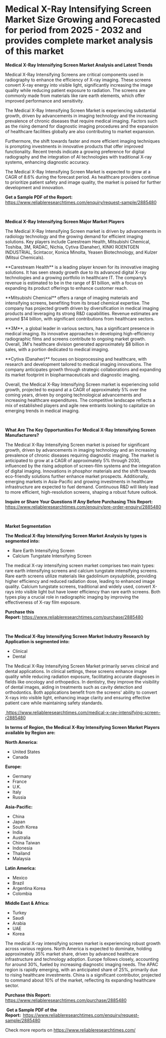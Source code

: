 <p><h1>Medical X-Ray Intensifying Screen Market Size Growing and Forecasted for period from 2025 - 2032 and provides complete market analysis of this market</h1></p><p><strong>Medical X-Ray Intensifying Screen Market Analysis and Latest Trends</strong></p>
<p><p>Medical X-Ray Intensifying Screens are critical components used in radiography to enhance the efficiency of X-ray imaging. These screens convert X-ray energy into visible light, significantly increasing the image quality while reducing patient exposure to radiation. The screens are commonly made from materials like rare earth elements, which offer improved performance and sensitivity.</p><p>The Medical X-Ray Intensifying Screen Market is experiencing substantial growth, driven by advancements in imaging technology and the increasing prevalence of chronic diseases that require medical imaging. Factors such as the rising demand for diagnostic imaging procedures and the expansion of healthcare facilities globally are also contributing to market expansion. </p><p>Furthermore, the shift towards faster and more efficient imaging techniques is prompting investments in innovative products that offer improved functionality. Recent trends indicate a growing preference for digital radiography and the integration of AI technologies with traditional X-ray systems, enhancing diagnostic accuracy. </p><p>The Medical X-Ray Intensifying Screen Market is expected to grow at a CAGR of 8.6% during the forecast period. As healthcare providers continue to prioritize patient safety and image quality, the market is poised for further development and innovation.</p></p>
<p><strong>Get a Sample PDF of the Report:&nbsp;</strong> <a href="https://www.reliableresearchtimes.com/enquiry/request-sample/2885480?utm_campaign=2244&utm_medium=2&utm_source=Github&utm_content=ia&utm_term=13032025&utm_id=medical-x-ray-intensifying-screen">https://www.reliableresearchtimes.com/enquiry/request-sample/2885480</a></p>
<p>&nbsp;</p>
<p><strong>Medical X-Ray Intensifying Screen Major Market Players</strong></p>
<p><p>The Medical X-Ray Intensifying Screen market is driven by advancements in radiology technology and the growing demand for efficient imaging solutions. Key players include Carestream Health, Mitsubishi Chemical, Toshiba, 3M, RADAC, Nichia, Cytiva (Danaher), KINKI ROENTGEN INDUSTRIAL, Scintacor, Konica Minolta, Yeasen Biotechnology, and Kulzer (Mitsui Chemicals).</p><p>**Carestream Health** is a leading player known for its innovative imaging solutions. It has seen steady growth due to its advanced digital X-ray technologies and a growing portfolio in healthcare IT. The company’s revenue is estimated to be in the range of $1 billion, with a focus on expanding its product offerings to enhance customer reach.</p><p>**Mitsubishi Chemical** offers a range of imaging materials and intensifying screens, benefiting from its broad chemical expertise. The company has projected growth driven by diversification in medical imaging products and leveraging its strong R&D capabilities. Revenue estimates are around $14 billion, with significant contributions from healthcare sectors.</p><p>**3M**, a global leader in various sectors, has a significant presence in medical imaging. Its innovative approaches in developing high-efficiency radiographic films and screens contribute to ongoing market growth. Overall, 3M's healthcare division generated approximately $8 billion in sales, with a portion dedicated to medical imaging.</p><p>**Cytiva (Danaher)** focuses on bioprocessing and healthcare, with research and development tailored to medical imaging innovations. The company anticipates growth through strategic collaborations and expanding its market footprint in biopharmaceuticals and diagnostic imaging.</p><p>Overall, the Medical X-Ray Intensifying Screen market is experiencing solid growth, projected to expand at a CAGR of approximately 5% over the coming years, driven by ongoing technological advancements and increasing healthcare expenditures. The competitive landscape reflects a mix of established players and agile new entrants looking to capitalize on emerging trends in medical imaging.</p></p>
<p>&nbsp;</p>
<p><strong>What Are The Key Opportunities For Medical X-Ray Intensifying Screen Manufacturers?</strong></p>
<p><p>The Medical X-Ray Intensifying Screen market is poised for significant growth, driven by advancements in imaging technology and an increasing prevalence of chronic diseases requiring diagnostic imaging. The market is anticipated to grow at a CAGR of approximately 5% through 2030, influenced by the rising adoption of screen-film systems and the integration of digital imaging. Innovations in phosphor materials and the shift towards eco-friendly solutions further enhance market prospects. Additionally, emerging markets in Asia-Pacific and growing investments in healthcare infrastructure are expected to fuel demand. Continuous R&D will likely lead to more efficient, high-resolution screens, shaping a robust future outlook.</p></p>
<p><strong>Inquire or Share Your Questions If Any Before Purchasing This Report:</strong> <a href="https://www.reliableresearchtimes.com/enquiry/pre-order-enquiry/2885480?utm_campaign=2244&utm_medium=2&utm_source=Github&utm_content=ia&utm_term=13032025&utm_id=medical-x-ray-intensifying-screen">https://www.reliableresearchtimes.com/enquiry/pre-order-enquiry/2885480</a></p>
<p>&nbsp;</p>
<p><strong>Market Segmentation</strong></p>
<p><strong>The Medical X-Ray Intensifying Screen Market Analysis by types is segmented into:</strong></p>
<p><ul><li> Rare Earth Intensifying Screen</li><li>Calcium Tungstate Intensifying Screen </li></ul></p>
<p><p>The medical X-ray intensifying screen market comprises two main types: rare earth intensifying screens and calcium tungstate intensifying screens. Rare earth screens utilize materials like gadolinium oxysulphide, providing higher efficiency and reduced radiation dose, leading to enhanced image quality. Calcium tungstate screens, traditional and widely used, convert X-rays into visible light but have lower efficiency than rare earth screens. Both types play a crucial role in radiographic imaging by improving the effectiveness of X-ray film exposure.</p></p>
<p><strong>Purchase this Report:&nbsp;</strong><a href="https://www.reliableresearchtimes.com/purchase/2885480?utm_campaign=2244&utm_medium=2&utm_source=Github&utm_content=ia&utm_term=13032025&utm_id=medical-x-ray-intensifying-screen">https://www.reliableresearchtimes.com/purchase/2885480</a></p>
<p>&nbsp;</p>
<p><strong>The Medical X-Ray Intensifying Screen Market Industry Research by Application is segmented into:</strong></p>
<p><ul><li> Clinical</li><li>Dental </li></ul></p>
<p><p>The Medical X-Ray Intensifying Screen Market primarily serves clinical and dental applications. In clinical settings, these screens enhance image quality while reducing radiation exposure, facilitating accurate diagnoses in fields like oncology and orthopedics. In dentistry, they improve the visibility of dental images, aiding in treatments such as cavity detection and orthodontics. Both applications benefit from the screens' ability to convert X-rays into visible light, enhancing image clarity and ensuring effective patient care while maintaining safety standards.</p></p>
<p><a href="https://www.reliableresearchtimes.com/medical-x-ray-intensifying-screen-r2885480?utm_campaign=2244&utm_medium=2&utm_source=Github&utm_content=ia&utm_term=13032025&utm_id=medical-x-ray-intensifying-screen">&nbsp;https://www.reliableresearchtimes.com/medical-x-ray-intensifying-screen-r2885480</a></p>
<p><strong>In terms of Region, the Medical X-Ray Intensifying Screen Market Players available by Region are:</strong></p>
<p>
    <p> <strong> North America: </strong>
        <ul>
            <li>United States</li>
            <li>Canada</li>
        </ul>
        </p> 
    <p> <strong> Europe: </strong>
        <ul>
            <li>Germany</li>
            <li>France</li>
            <li>U.K.</li>
            <li>Italy</li>
            <li>Russia</li>
        </ul>
        </p> 
    <p> <strong> Asia-Pacific: </strong>
        <ul>
            <li>China</li>
            <li>Japan</li>
            <li>South Korea</li>
            <li>India</li>
            <li>Australia</li>
            <li>China Taiwan</li>
            <li>Indonesia</li>
            <li>Thailand</li>
            <li>Malaysia</li>
        </ul>
        </p> 
    <p> <strong> Latin America: </strong>
        <ul>
            <li>Mexico</li>
            <li>Brazil</li>
            <li>Argentina Korea</li>
            <li>Colombia</li>
        </ul>
        </p> 
    <p> <strong> Middle East & Africa: </strong>
        <ul>
            <li>Turkey</li>
            <li>Saudi</li>
            <li>Arabia</li>
            <li>UAE</li>
            <li>Korea</li>
        </ul>
    </p>
    </p>
<p><p>The medical X-ray intensifying screen market is experiencing robust growth across various regions. North America is expected to dominate, holding approximately 35% market share, driven by advanced healthcare infrastructure and technology adoption. Europe follows closely, accounting for around 30%, fueled by increasing diagnostic imaging needs. The APAC region is rapidly emerging, with an anticipated share of 25%, primarily due to rising healthcare investments. China is a significant contributor, projected to command about 10% of the market, reflecting its expanding healthcare sector.</p></p>
<p><strong>Purchase this Report: </strong><a href="https://www.reliableresearchtimes.com/purchase/2885480?utm_campaign=2244&utm_medium=2&utm_source=Github&utm_content=ia&utm_term=13032025&utm_id=medical-x-ray-intensifying-screen">https://www.reliableresearchtimes.com/purchase/2885480</a></p>
<p>&nbsp;<strong>Get a Sample PDF of the Report:&nbsp;&nbsp;</strong><a href="https://www.reliableresearchtimes.com/enquiry/request-sample/2885480?utm_campaign=2244&utm_medium=2&utm_source=Github&utm_content=ia&utm_term=13032025&utm_id=medical-x-ray-intensifying-screen">https://www.reliableresearchtimes.com/enquiry/request-sample/2885480</a></p>
<p><strong></strong></p>
<p>Check more reports on <a href="https://www.reliableresearchtimes.com/?utm_campaign=2244&utm_medium=2&utm_source=Github&utm_content=ia&utm_term=13032025&utm_id=medical-x-ray-intensifying-screen">https://www.reliableresearchtimes.com/</a></p>